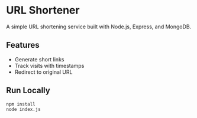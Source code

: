 # URL Shortener

A simple URL shortening service built with Node.js, Express, and MongoDB.

## Features

- Generate short links
- Track visits with timestamps
- Redirect to original URL

## Run Locally

```bash
npm install
node index.js
